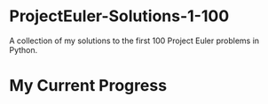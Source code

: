 # ProjectEuler-Solutions-1-100
A collection of my solutions to the first 100 Project Euler problems in Python.


<h1> My Current Progress </h1>
